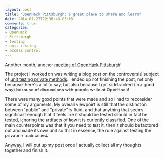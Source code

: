 ```yaml
---
layout: post
title: "OpenHack Pittsburgh: a great place to share and learn"
date: 2014-01-27T22:38:48-05:00
comments: true
categories: 
- OpenHack
- Pittsburgh
- testing
- unit testing
- access control
---
```

Another month, another [meeting of OpenHack Pittsburgh](http://www.meetup.com/pittsburgh-ruby/events/158236852/)!

The project I worked on was writing a blog post on the controversial subject of [unit testing private methods](https://twitter.com/BillLaboon/status/427525236406243328). I ended up not finishing the post, not only because there's a lot to say, but also because I got sidetracked (in a good way) because of discussions with people while at OpenHack!

There were many good points that were made and so I had to reconsider some of my arguments. My overall viewpoint is still that the distinction between "public" and "private" is fluid, and that anything that seems significant enough that it feels like it should be tested should in fact be tested, ignoring the artifacts of how it is currently classified. One of the main counterpoints was that if you need to test it, then it should be factored out and made its own unit so that in essence, the rule against testing the private is maintained.

Anyway, I will put up my post once I actually collect all my thoughts together and finish it.


